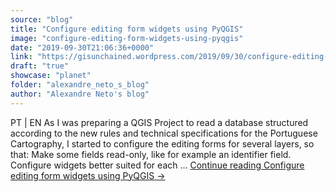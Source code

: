 ```yaml
---
source: "blog"
title: "Configure editing form widgets using PyQGIS"
image: "configure-editing-form-widgets-using-pyqgis"
date: "2019-09-30T21:06:36+0000"
link: "https://gisunchained.wordpress.com/2019/09/30/configure-editing-form-widgets-using-pyqgis/"
draft: "true"
showcase: "planet"
folder: "alexandre_neto_s_blog"
author: "Alexandre Neto's blog"
---
```


<p>PT &#124; EN As I was preparing a QGIS Project to read a database structured according to the new rules and technical specifications for the Portuguese Cartography, I started to configure the editing forms for several layers, so that: Make some fields read-only, like for example an identifier field. Configure widgets better suited for each &#8230; <a class="more-link" href="https://gisunchained.wordpress.com/2019/09/30/configure-editing-form-widgets-using-pyqgis/">Continue reading <span class="screen-reader-text">Configure editing form widgets using PyQGIS</span> <span class="meta-nav">&#8594;</span></a></p>
